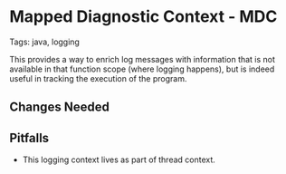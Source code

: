 # Mapped Diagnostic Context - MDC

Tags: java, logging

This provides a way to enrich log messages with information that is not available in that function
scope (where logging happens), but is indeed useful in tracking the execution of the program.

## Changes Needed

## Pitfalls

- This logging context lives as part of thread context.
